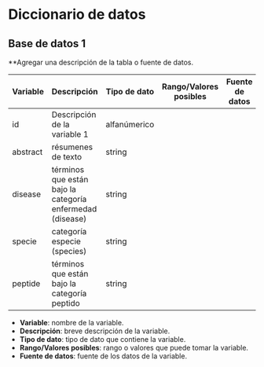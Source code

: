 # Diccionario de datos

## Base de datos 1

**Agregar una descripción de la tabla o fuente de datos.

| Variable | Descripción | Tipo de dato | Rango/Valores posibles | Fuente de datos |
| --- | --- | --- | --- | --- |
| id | Descripción de la variable 1 | alfanúmerico |
| abstract | résumenes de texto | string | 
| disease | términos que están bajo la categoría enfermedad (disease)| string | 
| specie |  categoría especie (species) | string |
| peptide | términos que están bajo la categoría peptido | string |

- **Variable**: nombre de la variable.
- **Descripción**: breve descripción de la variable.
- **Tipo de dato**: tipo de dato que contiene la variable.
- **Rango/Valores posibles**: rango o valores que puede tomar la variable.
- **Fuente de datos**: fuente de los datos de la variable.


